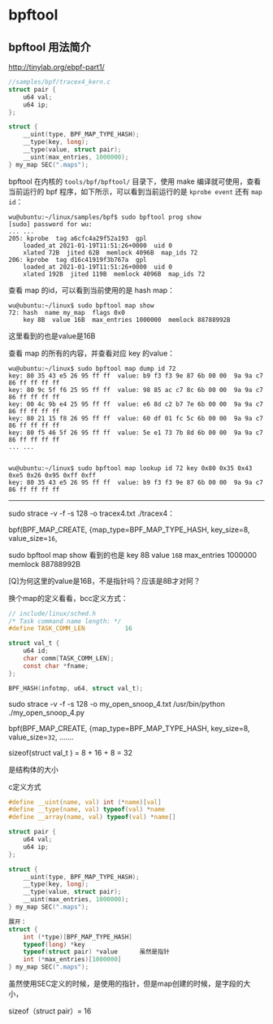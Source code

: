 # bpftool

## bpftool 用法简介

http://tinylab.org/ebpf-part1/

```c
//samples/bpf/tracex4_kern.c
struct pair {
	u64 val;
	u64 ip;
};

struct {
	__uint(type, BPF_MAP_TYPE_HASH);
	__type(key, long);
	__type(value, struct pair);
	__uint(max_entries, 1000000);
} my_map SEC(".maps");
```



bpftool 在内核的 `tools/bpf/bpftool/` 目录下，使用 make 编译就可使用，查看当前运行的 bpf 程序，如下所示，可以看到当前运行的是 `kprobe event` 还有 `map id`：

```shell
wu@ubuntu:~/linux/samples/bpf$ sudo bpftool prog show
[sudo] password for wu:
... ...
205: kprobe  tag a6cfc4a29f52a193  gpl
	loaded_at 2021-01-19T11:51:26+0000  uid 0
	xlated 72B  jited 62B  memlock 4096B  map_ids 72
206: kprobe  tag d16c41919f3b767a  gpl
	loaded_at 2021-01-19T11:51:26+0000  uid 0
	xlated 192B  jited 119B  memlock 4096B	map_ids 72
```

查看 map 的id，可以看到当前使用的是 hash map：

```shell
wu@ubuntu:~/linux$ sudo bpftool map show
72: hash  name my_map  flags 0x0
	key 8B	value 16B  max_entries 1000000	memlock 88788992B
```

这里看到的也是value是16B



查看 map 的所有的内容，并查看对应 key 的value：

```shell
wu@ubuntu:~/linux$ sudo bpftool map dump id 72
key: 80 35 43 e5 26 95 ff ff  value: b9 f3 f3 9e 87 6b 00 00  9a 9a c7 86 ff ff ff ff
key: 80 9c 5f f6 25 95 ff ff  value: 98 85 ac c7 8c 6b 00 00  9a 9a c7 86 ff ff ff ff
key: 00 4c 9b e4 25 95 ff ff  value: e6 8d c2 b7 7e 6b 00 00  9a 9a c7 86 ff ff ff ff
key: 80 21 15 f8 26 95 ff ff  value: 60 df 01 fc 5c 6b 00 00  9a 9a c7 86 ff ff ff ff
key: 80 f5 46 5f 26 95 ff ff  value: 5e e1 73 7b 8d 6b 00 00  9a 9a c7 86 ff ff ff ff
... ...


wu@ubuntu:~/linux$ sudo bpftool map lookup id 72 key 0x80 0x35 0x43 0xe5 0x26 0x95 0xff 0xff
key: 80 35 43 e5 26 95 ff ff  value: b9 f3 f3 9e 87 6b 00 00  9a 9a c7 86 ff ff ff ff

```

------

sudo strace -v -f -s 128 -o tracex4.txt ./tracex4：

bpf(BPF_MAP_CREATE, {map_type=BPF_MAP_TYPE_HASH, key_size=8, value_size=`16`, 



sudo bpftool map show 看到的也是
	key 8B	value `16B`  max_entries 1000000	memlock 88788992B

<font>[Q]</font>为何这里的value是16B，不是指针吗？应该是8B才对阿？



换个map的定义看看，bcc定义方式：

```c
// include/linux/sched.h
/* Task command name length: */
#define TASK_COMM_LEN			16

struct val_t {
    u64 id;
    char comm[TASK_COMM_LEN];
    const char *fname;
};

BPF_HASH(infotmp, u64, struct val_t);
```



sudo strace -v -f -s 128 -o my_open_snoop_4.txt  /usr/bin/python    ./my_open_snoop_4.py

bpf(BPF_MAP_CREATE, {map_type=BPF_MAP_TYPE_HASH, key_size=8, value_size=`32`, .......

sizeof(struct val_t ) = 8 + 16 + 8 = 32

是结构体的大小



c定义方式

```c
#define __uint(name, val) int (*name)[val]
#define __type(name, val) typeof(val) *name
#define __array(name, val) typeof(val) *name[]

struct pair {
	u64 val;
	u64 ip;
};

struct {
	__uint(type, BPF_MAP_TYPE_HASH);
	__type(key, long);
	__type(value, struct pair);
	__uint(max_entries, 1000000);
} my_map SEC(".maps");

展开：
struct {
	int (*type)[BPF_MAP_TYPE_HASH]
	typeof(long) *key
	typeof(struct pair) *value		虽然是指针
	int (*max_entries)[1000000]
} my_map SEC(".maps");
```

虽然使用SEC定义的时候，是使用的指针，但是map创建的时候，是字段的大小，

sizeof（struct pair）= 16

